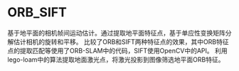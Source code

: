 # ORB_SIFT
基于地平面的相机帧间运动估计。通过提取地平面特征点，基于单应性变换矩阵分解估计相机的旋转和平移。
比较了ORB和SIFT两种特征点的效果，其中ORB特征点的提取匹配等使用了ORB-SLAM中的代码，SIFT使用OpenCV中的API。
利用lego-loam中的算法提取地面激光点，将激光投影到图像筛选地平面ORB特征。

